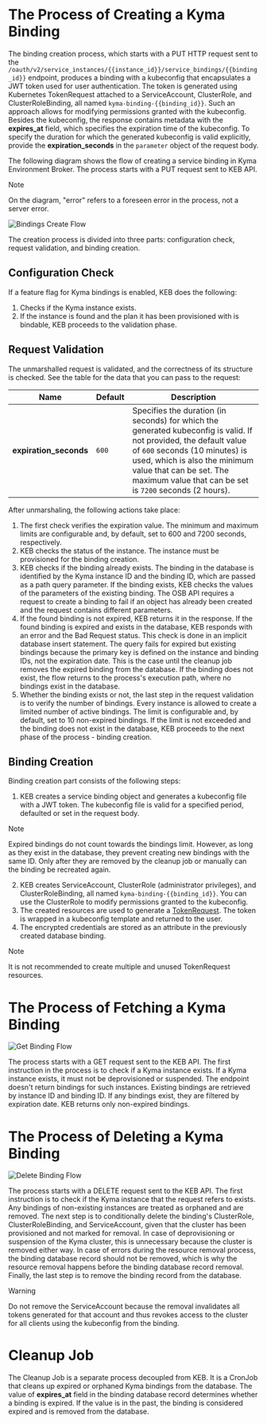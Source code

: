 # The Process of Creating a Kyma Binding

The binding creation process, which starts with a PUT HTTP request sent to the `/oauth/v2/service_instances/{{instance_id}}/service_bindings/{{binding_id}}` endpoint, produces a binding with a kubeconfig that encapsulates a JWT token used for user authentication. The token is generated using Kubernetes TokenRequest attached to a ServiceAccount, ClusterRole, and ClusterRoleBinding, all named `kyma-binding-{{binding_id}}`. Such an approach allows for modifying permissions granted with the kubeconfig.
Besides the kubeconfig, the response contains metadata with the **expires_at** field, which specifies the expiration time of the kubeconfig.
To specify the duration for which the generated kubeconfig is valid explicitly, provide the **expiration_seconds** in the `parameter` object of the request body.

The following diagram shows the flow of creating a service binding in Kyma Environment Broker. The process starts with a PUT request sent to KEB API.

> [!NOTE]
> On the diagram, "error" refers to a foreseen error in the process, not a server error.

![Bindings Create Flow](../assets/bindings-create-flow.drawio.svg)

The creation process is divided into three parts: configuration check, request validation, and binding creation.

## Configuration Check

If a feature flag for Kyma bindings is enabled, KEB does the following:
1. Checks if the Kyma instance exists.
2. If the instance is found and the plan it has been provisioned with is bindable, KEB proceeds to the validation phase.

## Request Validation

The unmarshalled request is validated, and the correctness of its structure is checked. See the table for the data that you can pass to the request:

| Name                   | Default | Description                                                                                                                                                                                                                                                                                                                                                          |
|------------------------|---------|----------------------------------------------------------------------------------------------------------------------------------------------------------------------------------------------------------------------------------------------------------------------------------------------------------------------------------------------------------------------|
| **expiration_seconds** | `600`   | Specifies the duration (in seconds) for which the generated kubeconfig is valid. If not provided, the default value of `600` seconds (10 minutes) is used, which is also the minimum value that can be set. The maximum value that can be set is `7200` seconds (2 hours).                                             |

After unmarshaling, the following actions take place:
1. The first check verifies the expiration value. The minimum and maximum limits are configurable and, by default, set to 600 and 7200 seconds, respectively.
2. KEB checks the status of the instance. The instance must be provisioned for the binding creation.
3. KEB checks if the binding already exists. The binding in the database is identified by the Kyma instance ID and the binding ID, which are passed as a path query parameter. If the binding exists, KEB checks the values of the parameters of the existing binding. The OSB API requires a request to create a binding to fail if an object has already been created and the request contains different parameters.
4. If the found binding is not expired, KEB returns it in the response. If the found binding is expired and exists in the database, KEB responds with an error and the Bad Request status. This check is done in an implicit database insert statement. The query fails for expired but existing bindings because the primary key is defined on the instance and binding IDs, not the expiration date. This is the case until the cleanup job removes the expired binding from the database. If the binding does not exist, the flow returns to the process's execution path, where no bindings exist in the database.
5. Whether the binding exists or not, the last step in the request validation is to verify the number of bindings. Every instance is allowed to create a limited number of active bindings. The limit is configurable and, by default, set to 10 non-expired bindings. If the limit is not exceeded and the binding does not exist in the database, KEB proceeds to the next phase of the process - binding creation.

## Binding Creation

Binding creation part consists of the following steps:
1. KEB creates a service binding object and generates a kubeconfig file with a JWT token. The kubeconfig file is valid for a specified period, defaulted or set in the request body.

> [!NOTE]
>  Expired bindings do not count towards the bindings limit. However, as long as they exist in the database, they prevent creating new bindings with the same ID. Only after they are removed by the cleanup job or manually can the binding be recreated again.

2. KEB creates ServiceAccount, ClusterRole (administrator privileges), and ClusterRoleBinding, all named `kyma-binding-{{binding_id}}`. You can use the ClusterRole to modify permissions granted to the kubeconfig.
3. The created resources are used to generate a [TokenRequest](https://kubernetes.io/docs/reference/kubernetes-api/authentication-resources/token-request-v1/). The token is wrapped in a kubeconfig template and returned to the user.
4. The encrypted credentials are stored as an attribute in the previously created database binding.

> [!NOTE]
>  It is not recommended to create multiple and unused TokenRequest resources.


# The Process of Fetching a Kyma Binding

![Get Binding Flow](../assets/bindings-get-flow.drawio.svg)

The process starts with a GET request sent to the KEB API.
The first instruction in the process is to check if a Kyma instance exists. If a Kyma instance exists, it must not be deprovisioned or suspended.
The endpoint doesn't return bindings for such instances. Existing bindings are retrieved by instance ID and binding ID. If any bindings exist, they are filtered by expiration date. KEB returns only non-expired bindings.

# The Process of Deleting a Kyma Binding

![Delete Binding Flow](../assets/bindings-delete-flow.drawio.svg)

The process starts with a DELETE request sent to the KEB API. The first instruction is to check if the Kyma instance that the request refers to exists.
Any bindings of non-existing instances are treated as orphaned and are removed. The next step is to conditionally delete the binding's ClusterRole, ClusterRoleBinding, and ServiceAccount, given that the cluster has been provisioned and not marked for removal. In case of deprovisioning or suspension of the Kyma cluster, this is unnecessary because the cluster is removed either way.
In case of errors during the resource removal process, the binding database record should not be removed, which is why the resource removal happens before the binding database record removal.
Finally, the last step is to remove the binding record from the database.

> [!WARNING]
> Do not remove the ServiceAccount because the removal invalidates all tokens generated for that account and thus revokes access to the cluster for all clients using the kubeconfig from the binding.

# Cleanup Job

The Cleanup Job is a separate process decoupled from KEB. It is a CronJob that cleans up expired or orphaned Kyma bindings from the database. The value of **expires_at** field in the binding database record determines whether a binding is expired. If the value is in the past, the binding is considered expired and is removed from the database. 
